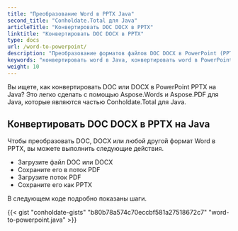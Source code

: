 ```yaml
---
title: "Преобразование Word в PPTX Java"
second_title: "Conholdate.Total для Java"
articleTitle: "Конвертировать DOC DOCX в PPTX"
linktitle: "Конвертировать DOC DOCX в PPTX"
type: docs
url: /word-to-powerpoint/
description: "Преобразование форматов файлов DOC DOCX в PowerPoint (PPTX) на Java."
keywords: "конвертировать word в Java, конвертировать word в PowerPoint Java, конвертировать doc в pptx Java, конвертировать docx в powerpoint Java, Java конвертировать doc docx, doc в pptx eclipse, docx в pptx eclipse, java конвертер для doc, java конвертер для docx, word в pptx страницы java, docx в слайды"
weight: 10
---
```


Вы ищете, как конвертировать DOC или DOCX в PowerPoint PPTX на Java? Это легко сделать с помощью Aspose.Words и Aspose.PDF для Java, которые являются частью Conholdate.Total для Java.

## **Конвертировать DOC DOCX в PPTX на Java**
Чтобы преобразовать DOC, DOCX или любой другой формат Word в PPTX, вы можете выполнить следующие действия.

- Загрузите файл DOC или DOCX
- Сохраните его в поток PDF
- Загрузите поток PDF
- Сохраните его как PPTX

В следующем коде подробно показаны шаги.

{{< gist "conholdate-gists" "b80b78a574c70eccbf581a27518672c7" "word-to-powerpoint.java" >}}
